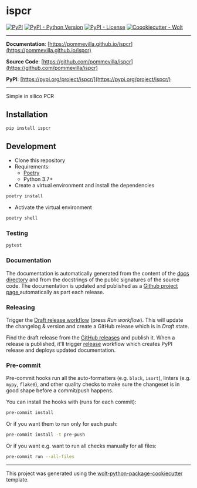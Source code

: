 # ispcr

[![PyPI](https://img.shields.io/pypi/v/ispcr?style=flat-square)](https://pypi.python.org/pypi/ispcr/)
[![PyPI - Python Version](https://img.shields.io/pypi/pyversions/ispcr?style=flat-square)](https://pypi.python.org/pypi/ispcr/)
[![PyPI - License](https://img.shields.io/pypi/l/ispcr?style=flat-square)](https://pypi.python.org/pypi/ispcr/)
[![Coookiecutter - Wolt](https://img.shields.io/badge/cookiecutter-Wolt-00c2e8?style=flat-square&logo=cookiecutter&logoColor=D4AA00&link=https://github.com/woltapp/wolt-python-package-cookiecutter)](https://github.com/woltapp/wolt-python-package-cookiecutter)


---

**Documentation**: [https://pommevilla.github.io/ispcr](https://pommevilla.github.io/ispcr)

**Source Code**: [https://github.com/pommevilla/ispcr](https://github.com/pommevilla/ispcr)

**PyPI**: [https://pypi.org/project/ispcr/](https://pypi.org/project/ispcr/)

---

Simple in silico PCR

## Installation

```sh
pip install ispcr
```

## Development

* Clone this repository
* Requirements:
  * [Poetry](https://python-poetry.org/)
  * Python 3.7+
* Create a virtual environment and install the dependencies

```sh
poetry install
```

* Activate the virtual environment

```sh
poetry shell
```

### Testing

```sh
pytest
```

### Documentation

The documentation is automatically generated from the content of the [docs directory](./docs) and from the docstrings
 of the public signatures of the source code. The documentation is updated and published as a [Github project page
 ](https://pages.github.com/) automatically as part each release.

### Releasing

Trigger the [Draft release workflow](https://github.com/pommevilla/ispcr/actions/workflows/draft_release.yml)
(press _Run workflow_). This will update the changelog & version and create a GitHub release which is in _Draft_ state.

Find the draft release from the
[GitHub releases](https://github.com/pommevilla/ispcr/releases) and publish it. When
 a release is published, it'll trigger [release](https://github.com/pommevilla/ispcr/blob/master/.github/workflows/release.yml) workflow which creates PyPI
 release and deploys updated documentation.

### Pre-commit

Pre-commit hooks run all the auto-formatters (e.g. `black`, `isort`), linters (e.g. `mypy`, `flake8`), and other quality
 checks to make sure the changeset is in good shape before a commit/push happens.

You can install the hooks with (runs for each commit):

```sh
pre-commit install
```

Or if you want them to run only for each push:

```sh
pre-commit install -t pre-push
```

Or if you want e.g. want to run all checks manually for all files:

```sh
pre-commit run --all-files
```

---

This project was generated using the [wolt-python-package-cookiecutter](https://github.com/woltapp/wolt-python-package-cookiecutter) template.
